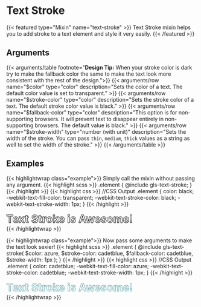 # Text Stroke

{{< featured type="Mixin" name="text-stroke" >}}
Text Stroke mixin helps you to add stroke to a text element and style it very easily.
{{< /featured >}}

## Arguments

{{< arguments/table footnote="**Design Tip:** When your stroke color is dark try to make the fallback color the same to make the text look more consistent with the rest of the design.">}}
    {{< arguments/row name="$color" type="color" description="Sets the color of a text. The default color value is set to transparent." >}}
    {{< arguments/row name="$stroke-color" type="color" description="Sets the stroke color of a text. The default stroke color value is black." >}}
    {{< arguments/row name="$fallback-color" type="color" description="This option is for non-supporting browsers. It will prevent text to disappear entirely in non-supporting browsers. The default value is black." >}}
    {{< arguments/row name="$stroke-width" type="number (with unit)" description="Sets the width of the stroke. You can pass `thin`, `medium`, `thick` values as a string as well to set the width of the stroke." >}}
{{< /arguments/table >}}

## Examples

{{< highlightwrap class="example">}}
Simply call the mixin without passing any argument. 
{{< highlight scss >}}
.element {
    @include gls-text-stroke;
}
{{< /highlight >}}
{{< highlight css >}}
//CSS Output
.element {
    color: black;
    -webkit-text-fill-color: transparent;
    -webkit-text-stroke-color: black;
    -webkit-text-stroke-width: 1px;
}
{{< /highlight >}}
<h1 style="margin: 0;color: black;-webkit-text-fill-color: transparent;-webkit-text-stroke-color: black;-webkit-text-stroke-width: 1px;">Text Stroke is Awesome!</h1>
{{< /highlightwrap >}}

{{< highlightwrap class="example">}}
Now pass some arguments to make the text look sexier!
{{< highlight scss >}}
.element {
    @include gls-text-stroke(
        $color: azure,
        $stroke-color: cadetblue,
        $fallback-color: cadetblue,
        $stroke-width: 1px
    );
}
{{< /highlight >}}
{{< highlight css >}}
//CSS Output
.element {
    color: cadetblue;
    -webkit-text-fill-color: azure;
    -webkit-text-stroke-color: cadetblue;
    -webkit-text-stroke-width: 1px;
}
{{< /highlight >}}
<h1 style="margin: 0;color: cadetblue;-webkit-text-fill-color: azure;-webkit-text-stroke-color: cadetblue;-webkit-text-stroke-width: 1px;">Text Stroke is Awesome!</h1>
{{< /highlightwrap >}}

